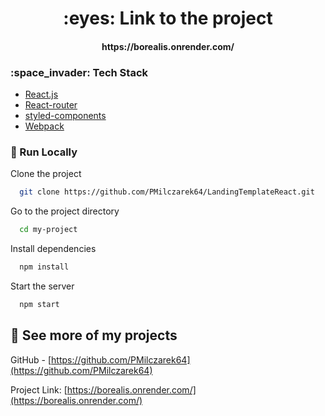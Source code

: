 <div align="center"> 
  <h1>:eyes: Link to the project</h1>
  <h4 align="center">https://borealis.onrender.com/</h4>
</div>

<!-- TechStack -->
<div >
  <h3>:space_invader: Tech Stack</h3>
</div>

  <ul>
    <li><a href="https://reactjs.org/">React.js</a></li>
    <li><a href="https://reactrouter.com/en/main">React-router</a></li>
    <li><a href="https://styled-components.com/">styled-components</a></li>
    <li><a href="https://webpack.js.org/">Webpack</a></li>
  </ul>

<!-- Run Locally -->
### :running: Run Locally

Clone the project

```bash
  git clone https://github.com/PMilczarek64/LandingTemplateReact.git
```

Go to the project directory

```bash
  cd my-project
```

Install dependencies

```bash
  npm install
```

Start the server

```bash
  npm start
```


<!-- Contact -->
## :handshake: See more of my projects

GitHub - [https://github.com/PMilczarek64](https://github.com/PMilczarek64)

Project Link: [https://borealis.onrender.com/](https://borealis.onrender.com/)

